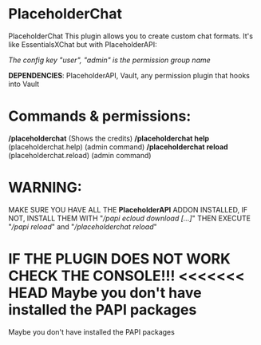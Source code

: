 # PlaceholderChat

PlaceholderChat
This plugin allows you to create custom chat formats.
It's like EssentialsXChat but with PlaceholderAPI:

*The config key "user", "admin" is the permission group name*

**DEPENDENCIES**: PlaceholderAPI, Vault, any permission plugin that hooks into Vault

# Commands & permissions:
**/placeholderchat** (Shows the credits)
**/placeholderchat help** (placeholderchat.help) (admin command)
**/placeholderchat reload** (placeholderchat.reload) (admin command)


# WARNING:
MAKE SURE YOU HAVE ALL THE **PlaceholderAPI** ADDON INSTALLED, IF NOT, INSTALL THEM WITH "*/papi ecloud download [...]*" THEN EXECUTE "*/papi reload*" and "*/placeholderchat reload*"

**IF THE PLUGIN DOES NOT WORK CHECK THE CONSOLE!!!**
<<<<<<< HEAD
Maybe you don't have installed the PAPI packages
=======
Maybe you don't have installed the PAPI packages
